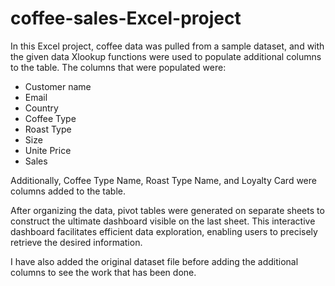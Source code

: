 # coffee-sales-Excel-project
In this Excel project, coffee data was pulled from a sample dataset, and with the given data Xlookup functions were used to populate additional columns to the table. The columns that were populated were:
  - Customer name
  - Email
  - Country
  - Coffee Type
  - Roast Type
  - Size
  - Unite Price
  - Sales

Additionally, Coffee Type Name, Roast Type Name, and Loyalty Card were columns added to the table.

After organizing the data, pivot tables were generated on separate sheets to construct the ultimate dashboard visible on the last sheet. This interactive dashboard facilitates efficient data exploration, enabling users to precisely retrieve the desired information.

I have also added the original dataset file before adding the additional columns to see the work that has been done. 
